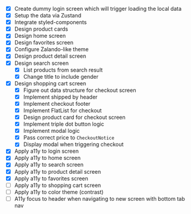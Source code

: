- [X] Create dummy login screen which will trigger loading the local data
- [X] Setup the data via Zustand
- [X] Integrate styled-components
- [X] Design product cards
- [X] Design home screen
- [X] Design favorites screen
- [X] Configure Zalando-like theme
- [X] Design product detail screen
- [X] Design search screen
  - [X] List products from search result
  - [X] Change title to include gender
- [X] Design shopping cart screen
  - [X] Figure out data structure for checkout screen
  - [X] Implement shipped by header
  - [X] Implement checkout footer
  - [X] Implement FlatList for checkout
  - [X] Design product card for checkout screen
  - [X] Implement triple dot button logic
  - [X] Implement modal logic
  - [X] Pass correct price to `CheckoutNotice`
  - [X] Display modal when triggering checkout
- [X] Apply a11y to login screen
- [X] Apply a11y to home screen
- [X] Apply a11y to search screen
- [X] Apply a11y to product detail screen
- [X] Apply a11y to favorites screen
- [ ] Apply a11y to shopping cart screen
- [ ] Apply a11y to color theme (contrast)
- [ ] A11y focus to header when navigating to new screen with bottom tab nav